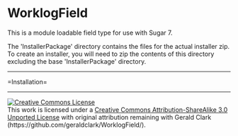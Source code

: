 WorklogField
============

This is a module loadable field type for use with Sugar 7.

The 'InstallerPackage' directory contains the files for the actual installer zip. To create an installer, you will need to zip the contents of this directory excluding the base 'InstallerPackage' directory.
<hr>
=Installation=
<hr>
<a rel="license" href="http://creativecommons.org/licenses/by-sa/3.0/deed.en_US"><img alt="Creative Commons License" style="border-width:0" src="http://i.creativecommons.org/l/by-sa/3.0/80x15.png" /></a><br />This work is licensed under a <a rel="license" href="http://creativecommons.org/licenses/by-sa/3.0/deed.en_US">Creative Commons Attribution-ShareAlike 3.0 Unported License</a> with original attribution remaining with Gerald Clark (https://github.com/geraldclark/WorklogField/).
